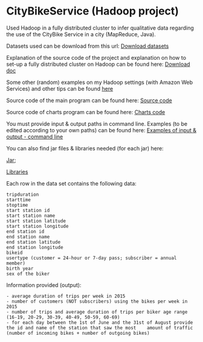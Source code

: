 # CityBikeService (Hadoop project)

Used Hadoop in a fully distributed cluster to infer qualitative data regarding the use of the CityBike Service in a city (MapReduce, Java).

Datasets used can be download from this url: 
[Download datasets](http://home.deib.polimi.it/guinea/Materiale/Middleware/index.html)

Explanation of the source code of the project and explanation on how to set-up a fully distributed cluster on Hadoop can be found here: 
[Download doc](https://github.com/daler3/CityBikeService_Hadoop/blob/master/Doc-CityBikeService_Hadoop.pdf)

Some other (random) examples on my Hadoop settings (with Amazon Web Services) and other tips can be found [here](https://github.com/daler3/CityBikeService_Hadoop/tree/master/setting_hadoop/hadoopprj)

Source code of the main program can be found here: 
[Source code](https://github.com/daler3/CityBikeService_Hadoop/tree/master/Source_Code_CityBikeHadoop/CityBike_Comp/src/primo)

Source code of charts program can be found here: 
[Charts code](https://github.com/daler3/CityBikeService_Hadoop/tree/master/Source_Code_CityBikeHadoop/CityBike_charts/src/charts)

You must provide input & output paths in command line. Examples (to be edited according to your own paths) can be found here:
[Examples of input & output - command line](https://github.com/daler3/CityBikeService_Hadoop/blob/master/CityBike_Arguments.txt)

You can also find jar files & libraries needed (for each jar) here: 

[Jar](https://github.com/daler3/CityBikeService_Hadoop/tree/master/Jar_files); 

[Libraries](https://github.com/daler3/CityBikeService_Hadoop/tree/master/Libraries)


Each row in the data set contains the following data:

    tripduration
    starttime
    stoptime
    start station id
    start station name
    start station latitude
    start station longitude
    end station id
    end station name
    end station latitude
    end station longitude
    bikeid
    usertype (customer = 24-hour or 7-day pass; subscriber = annual member)
    birth year
    sex of the biker 


Information provided (output): 

    - average duration of trips per week in 2015
    - number of customers (NOT subscribers) using the bikes per week in 2015
    - number of trips and average duration of trips per biker age range (16-19, 20-29, 30-39, 40-49, 50-59, 60-69)
    - for each day between the 1st of June and the 31st of August provide the id and name of the station that saw the most    amount of traffic (number of incoming bikes + number of outgoing bikes) 
